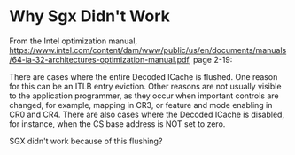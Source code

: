 # Why Sgx Didn't Work

From the Intel optimization manual, https://www.intel.com/content/dam/www/public/us/en/documents/manuals/64-ia-32-architectures-optimization-manual.pdf, page 2-19:

There are cases where the entire Decoded ICache is flushed. One reason for this can be an ITLB entry
eviction. Other reasons are not usually visible to the application programmer, as they occur when important controls are changed, for example, mapping in CR3, or feature and mode enabling in CR0 and CR4.
There are also cases where the Decoded ICache is disabled, for instance, when the CS base address is
NOT set to zero.


SGX didn't work because of this flushing?